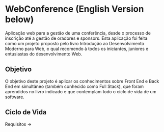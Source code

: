 # WebConference (English Version below)
Aplicação web para a gestão de uma conferência, desde o processo de inscrição até a gestão de oradores e sponsors. Esta aplicação foi feita como um projeto proposto pelo livro Introdução ao Desenvolvimento Moderno para Web, o qual recomendo à todos os iniciantes, juniores e entusiastas do desenvolvimento Web.

## Objetivo
O objetivo deste projeto é aplicar os conhecimentos sobre Front End e Back End em simultâneo (também conhecido como Full Stack), que foram aprendidos no livro indicado e que contemplam todo o ciclo de vida de um software.

## Ciclo de Vida
Requisitos ->
